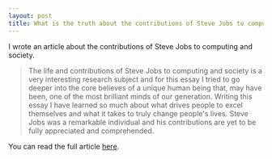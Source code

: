 ```yaml
---
layout: post
title: What is the truth about the contributions of Steve Jobs to computing and society?
---
```

I wrote an article about the contributions of Steve Jobs to computing and society.

> The life and contributions of Steve Jobs to computing and society is a very interesting research subject and for this essay I tried to go deeper into the core believes of a unique human being that, may have been, one of the most brilliant minds of our generation. Writing this essay I have learned so much about what drives people to excel themselves and what it takes to truly change people's lives. Steve Jobs was a remarkable individual and his contributions are yet to be fully appreciated and comprehended.


You can read the full article [here](/assets/articles/what-is-the-truth-about-the-contributions-of-steve-jobs-to-computing-and-society.pdf).